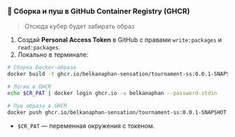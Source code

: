 ### 🔹 Сборка и пуш в GitHub Container Registry (GHCR)

> Отсюда кубер будет забирать образ

1. Создай **Personal Access Token** в GitHub с правами `write:packages` и `read:packages`.
2. Локально в терминале:

```bash
# Сборка Docker-образа
docker build -t ghcr.io/belkanaphan-sensation/tournament-ss:0.0.1-SNAPSHOT .

# Логин в GHCR
echo $CR_PAT | docker login ghcr.io -u belkanaphan --password-stdin

# Пуш образа в GHCR
docker push ghcr.io/belkanaphan-sensation/tournament-ss:0.0.1-SNAPSHOT
```

* `$CR_PAT` — переменная окружения с токеном.
